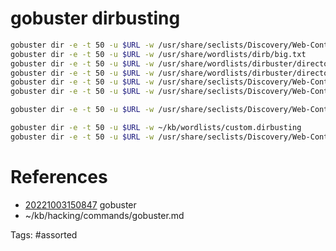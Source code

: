 # gobuster dirbusting
```bash
gobuster dir -e -t 50 -u $URL -w /usr/share/seclists/Discovery/Web-Content/directory-list-2.3-big.txt
gobuster dir -e -t 50 -u $URL -w /usr/share/wordlists/dirb/big.txt
gobuster dir -e -t 50 -u $URL -w /usr/share/wordlists/dirbuster/directory-list-2.3-medium.txt
gobuster dir -e -t 50 -u $URL -w /usr/share/wordlists/dirbuster/directory-list-lowercase-2.3-medium.txt
gobuster dir -e -t 50 -u $URL -w /usr/share/seclists/Discovery/Web-Content/raft-large-directories.txt
gobuster dir -e -t 50 -u $URL -w /usr/share/seclists/Discovery/Web-Content/raft-medium-directories.txt

gobuster dir -e -t 50 -u $URL -w /usr/share/seclists/Discovery/Web-Content/Common-DB-Backups.txt

gobuster dir -e -t 50 -u $URL -w ~/kb/wordlists/custom.dirbusting
gobuster dir -e -t 50 -u $URL -w /usr/share/seclists/Discovery/Web-Content/common.txt
```

# References
- [20221003150847](/zet/20221003150847/README.md) gobuster
- ~/kb/hacking/commands/gobuster.md

Tags:
    #assorted
